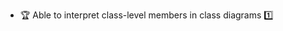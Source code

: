 * <span id="outcome-classDiagrams-classLevelMembers-one">:trophy: Able to interpret class-level members in class diagrams  :one:</span>
